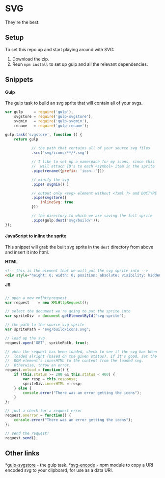# SVG

They're the best.

## Setup
To set this repo up and start playing around with SVG:
1. Download the zip.
1. Reun `npm install` to set up gulp and all the relevant dependencies.

## Snippets

#### Gulp
The gulp task to build an svg sprite that will contain all of your svgs. 
```js
var gulp     = require('gulp'),
    svgstore = require('gulp-svgstore'),
    svgmin   = require('gulp-svgmin'),
    rename   = require('gulp-rename');

gulp.task('svgstore', function () {
    return gulp
            
            // the path that contains all of your source svg files
            .src('svg/icons/**/*.svg')

            // I like to set up a namespace for my icons, since this
            //  will attach ID's to each <symbol> item in the sprite
            .pipe(rename({prefix: 'icon--'}))

            // minify the svg
            .pipe( svgmin() )

            // output only <svg> element without <?xml ?> and DOCTYPE
            .pipe(svgstore({
                inlineSvg: true
            }))

            // the directory to which we are saving the full sprite
            .pipe(gulp.dest('svg/build/'));
});
```

#### JavaScript to inline the sprite
This snippet will grab the built svg sprite in the `dest` directory from above and insert it into html.

**HTML**
```html
<!-- this is the element that we will put the svg sprite into -->
<div style="height: 0; width: 0; position: absolute; visibility: hidden" id="svg-sprite"></div>
```

**JS**
```js

// open a new xmlhttprequest
var request    = new XMLHttpRequest();

// select the document we're going to put the sprite into
var spriteDiv  = document.getElementById("svg-sprite");

// the path to the source svg sprite
var spritePath = "svg/build/icons.svg";

// load up the svg
request.open('GET', spritePath, true);

// when the request has been loaded, check to see if the svg has been
//  loaded alright (based on the given status). If it's good, set the
//  DOM element's innerHTML to the content from the loaded svg.
//  Otherwise, throw an error.
request.onload = function() {
    if (this.status >= 200 && this.status < 400) {
        var resp = this.response;
        spriteDiv.innerHTML = resp;
    } else {
        console.error("There was an error getting the icons");
    }
};

// just a check for a request error
request.onerror = function() {
    console.error("There was an error getting the icons");
};

// send the request!
request.send();
```

## Other links
*[gulp-svgstore](https://github.com/w0rm/gulp-svgstore) - the gulp task.
*[svg-encode](https://github.com/braican/svg-encode) - npm module to copy a URI encoded svg to your clipboard, for use as a data URI.